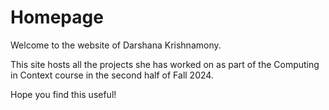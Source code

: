 # Homepage

Welcome to the website of Darshana Krishnamony. 

This site hosts all the projects she has worked on as part of the Computing in Context course in the second half of Fall 2024.

Hope you find this useful!